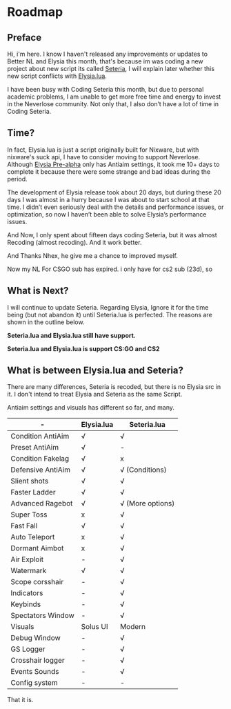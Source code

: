 # Roadmap
## Preface
Hi, i'm here. I know I haven't released any improvements or updates to Better NL and Elysia this month, that's because im was coding a new project about new script its called [Seteria](https://en.neverlose.cc/market/item?id=V4HYKQ), I will explain later whether this new script conflicts with [Elysia.lua](https://en.neverlose.cc/market/item?id=ghvUp6).

I have been busy with Coding Seteria this month, but due to personal academic problems, I am unable to get more free time and energy to invest in the Neverlose community. Not only that, I also don’t have a lot of time in Coding Seteria.

## Time?
In fact, Elysia.lua is just a script originally built for Nixware, but with nixware's suck api, I have to consider moving to support Neverlose. Although [Elysia Pre-alpha](https://en.neverlose.cc/market/item?id=AwRAuu) only has Antiaim settings, it took me 10+ days to complete it because there were some strange and bad ideas during the period.

The development of Elysia release took about 20 days, but during these 20 days I was almost in a hurry because I was about to start school at that time. I didn’t even seriously deal with the details and performance issues, or optimization, so now I haven’t been able to solve Elysia’s performance issues.

And Now, I only spent about fifteen days coding Seteria, but it was almost Recoding (almost recoding). And it work better.

And Thanks Nhex, he give me a chance to improved myself.

Now my NL For CSGO sub has expired. i only have for cs2 sub (23d), so

## What is Next?
I will continue to update Seteria. Regarding Elysia, Ignore it for the time being (but not abandon it) until Seteria.lua is perfected. The reasons are shown in the outline below.

**Seteria.lua and Elysia.lua still have support.**

**Seteria.lua and Elysia.lua is support CS:GO and CS2**

## What is between Elysia.lua and Seteria?
There are many differences, Seteria is recoded, but there is no Elysia src in it. I don't intend to treat Elysia and Seteria as the same Script.

Antiaim settings and visuals has different so far, and many.

| - | Elysia.lua | Seteria.lua |
|  ----   | ----  | ---- |
| Condition AntiAim | √ | √ |
| Preset AntiAim | √ | - |
| Condition Fakelag | √ | x |
| Defensive AntiAim | √ | √ (Conditions) |
| Slient shots | √ | √ |
| Faster Ladder | √ | √ |
| Advanced Ragebot | √ | √ (More options) |
| Super Toss | x | √ |
| Fast Fall | √ | √ |
| Auto Teleport | x | √ |
| Dormant Aimbot | x | √ |
| Air Exploit | - | √ |
| Watermark | √ | √ |
| Scope corsshair | - | √ |
| Indicators | - | √ |
| Keybinds | - | √ |
| Spectators Window | - | √ |
| Visuals | Solus UI | Modern |
| Debug Window | - | √ |
| GS Logger | - | √ |
| Crosshair logger | - | √ |
| Events Sounds | - | √ |
| Config system | - | - |

That it is.